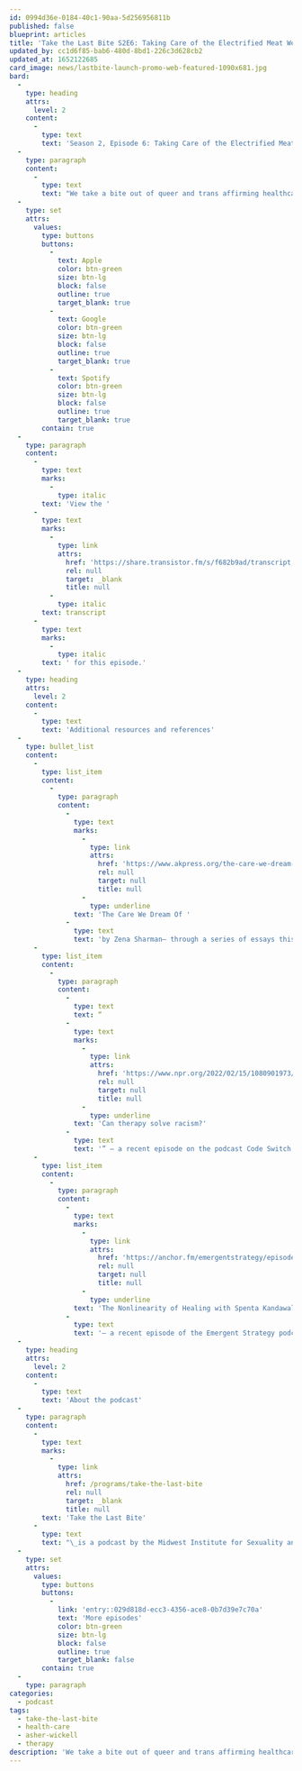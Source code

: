 ```yaml
---
id: 0994d36e-0184-40c1-90aa-5d256956811b
published: false
blueprint: articles
title: 'Take the Last Bite S2E6: Taking Care of the Electrified Meat We Inhabit'
updated_by: cc1d6f85-bab6-480d-8bd1-226c3d628cb2
updated_at: 1652122685
card_image: news/lastbite-launch-promo-web-featured-1090x681.jpg
bard:
  -
    type: heading
    attrs:
      level: 2
    content:
      -
        type: text
        text: 'Season 2, Episode 6: Taking Care of the Electrified Meat We Inhabit'
  -
    type: paragraph
    content:
      -
        type: text
        text: "We take a bite out of queer and trans affirming healthcare with Asher Wickell (they/he) a family & marriage therapist based in Wichita, KS. We get philosophical in our exploration of what healing looks like in the face of perpetual harm, how the pandemic has unearthed realizations about the flaws in our healthcare systems, and what a future of affirming care could look like when the current system becomes obsolete.\_"
  -
    type: set
    attrs:
      values:
        type: buttons
        buttons:
          -
            text: Apple
            color: btn-green
            size: btn-lg
            block: false
            outline: true
            target_blank: true
          -
            text: Google
            color: btn-green
            size: btn-lg
            block: false
            outline: true
            target_blank: true
          -
            text: Spotify
            color: btn-green
            size: btn-lg
            block: false
            outline: true
            target_blank: true
        contain: true
  -
    type: paragraph
    content:
      -
        type: text
        marks:
          -
            type: italic
        text: 'View the '
      -
        type: text
        marks:
          -
            type: link
            attrs:
              href: 'https://share.transistor.fm/s/f682b9ad/transcript'
              rel: null
              target: _blank
              title: null
          -
            type: italic
        text: transcript
      -
        type: text
        marks:
          -
            type: italic
        text: ' for this episode.'
  -
    type: heading
    attrs:
      level: 2
    content:
      -
        type: text
        text: 'Additional resources and references'
  -
    type: bullet_list
    content:
      -
        type: list_item
        content:
          -
            type: paragraph
            content:
              -
                type: text
                marks:
                  -
                    type: link
                    attrs:
                      href: 'https://www.akpress.org/the-care-we-dream-of.html'
                      rel: null
                      target: null
                      title: null
                  -
                    type: underline
                text: 'The Care We Dream Of '
              -
                type: text
                text: 'by Zena Sharman– through a series of essays this book offers possibilities for more liberatory and transformative approaches to LGBTQ+ health and healing.'
      -
        type: list_item
        content:
          -
            type: paragraph
            content:
              -
                type: text
                text: “
              -
                type: text
                marks:
                  -
                    type: link
                    attrs:
                      href: 'https://www.npr.org/2022/02/15/1080901973/can-therapy-solve-racism'
                      rel: null
                      target: null
                      title: null
                  -
                    type: underline
                text: 'Can therapy solve racism?'
              -
                type: text
                text: '” – a recent episode on the podcast Code Switch exploring if therapy is a useful tool for addressing the impacts of anti-Blackness.'
      -
        type: list_item
        content:
          -
            type: paragraph
            content:
              -
                type: text
                marks:
                  -
                    type: link
                    attrs:
                      href: 'https://anchor.fm/emergentstrategy/episodes/The-Nonlinearity-of-Healing-with-Spenta-Kandawalla-e1i42hi'
                      rel: null
                      target: null
                      title: null
                  -
                    type: underline
                text: 'The Nonlinearity of Healing with Spenta Kandawalla'
              -
                type: text
                text: '– a recent episode of the Emergent Strategy podcast about centering our material well-being in movement work'
  -
    type: heading
    attrs:
      level: 2
    content:
      -
        type: text
        text: 'About the podcast'
  -
    type: paragraph
    content:
      -
        type: text
        marks:
          -
            type: link
            attrs:
              href: /programs/take-the-last-bite
              rel: null
              target: _blank
              title: null
        text: 'Take the Last Bite'
      -
        type: text
        text: "\_is a podcast by the Midwest Institute for Sexuality and Gender Diversity. It's a direct counter to the Midwest Nice mentality— highlighting advocacy and activism by queer/trans communities in the Midwest region. Through each episode, we're aiming to unearth the often disregarded and unacknowledged contributions of queer and trans folks to social change through interviews, casual conversations and reflections on Midwest queer time, space, and place.\_"
  -
    type: set
    attrs:
      values:
        type: buttons
        buttons:
          -
            link: 'entry::029d818d-ecc3-4356-ace8-0b7d39e7c70a'
            text: 'More episodes'
            color: btn-green
            size: btn-lg
            block: false
            outline: true
            target_blank: false
        contain: true
  -
    type: paragraph
categories:
  - podcast
tags:
  - take-the-last-bite
  - health-care
  - asher-wickell
  - therapy
description: 'We take a bite out of queer and trans affirming healthcare with Asher Wickell (they/he) a family & marriage therapist based in Wichita, KS. We get philosophical in our exploration of what healing looks like in the face of perpetual harm, how the pandemic has unearthed realizations about the flaws in our healthcare systems, and what a future of affirming care could look like when the current system becomes obsolete.'
---
```

